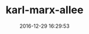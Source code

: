 ---
title:		"karl-marx-allee"
mediatype:		"upload"
description:		"TBC"
date:		"2016-12-29 16:29:53"
album:		"experimental"
filename:		"karl-marx-allee.md"
series:		""
cl_public_id:		"experimental/karl-marx-allee"
cl_version:		1497004567
format:		"tiff"
bytes:		7022680
width:		810
height:		1440
exposure_mode:		"Auto"
program:		"Aperture-priority AE"
aperture:		undefined
focal_length:		"24.0 mm"
iso:		"200"
shutter_speed:		undefined
metering:		"Multi-segment"
flash:		"Off, Did not fire"
white_balance:		"Auto"
colour_temp:		"-6.0"
has_crop:		"No"
orientation:		"Horizontal (normal)"
camera_model:		"NIKON D800"
lens_info:		"No lens info"
artist:		"No artist info"
x_resolution:		"300"
y_resolution:		"300"
---